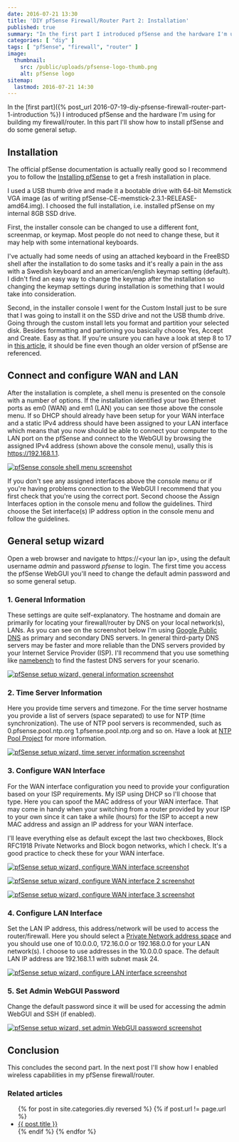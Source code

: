 ```yaml
---
date: 2016-07-21 13:30
title: 'DIY pfSense Firewall/Router Part 2: Installation'
published: true
summary: "In the first part I introduced pfSense and the hardware I'm using for building my firewall/router. In this part I'll show how to install pfSense and do some general setup."
categories: [ "diy" ]
tags: [ "pfSense", "firewall", "router" ]
image:
  thumbnail:
    src: /public/uploads/pfsense-logo-thumb.png
    alt: pfSense logo
sitemap:
  lastmod: 2016-07-21 14:30
---
```


In the [first part]({% post_url 2016-07-19-diy-pfsense-firewall-router-part-1-introduction %}) I introduced pfSense and the hardware I'm using for building my firewall/router. In this part I'll show how to install pfSense and do some general setup.

<!-- more -->

## Installation
The official pfSense documentation is actually really good so I recommend you to follow the [Installing pfSense](https://doc.pfsense.org/index.php/Installing_pfSense) to get a fresh installation in place.

I used a USB thumb drive and made it a bootable drive with 64-bit Memstick VGA image (as of writing pfSense-CE-memstick-2.3.1-RELEASE-amd64.img). I choosed the full installation, i.e. installed pfSense on my internal 8GB SSD drive.

First, the installer console can be changed to use a different font, screenmap, or keymap. Most people do not need to change these, but it may help with some international keyboards.

I've actually had some needs of using an attached keyboard in the FreeBSD shell after the installation to do some tasks and it's really a pain in the ass with a Swedish keyboard and an american/english keymap setting (default). I didn't find an easy way to change the keymap after the installation so changing the keymap settings during installation is something that I would take into consideration.

Second, in the installer console I went for the Custom Install just to be sure that I was going to install it on the SSD drive and not the USB thumb drive. Going through the custom install lets you format and partition your selected disk. Besides formatting and partioning you  basically choose Yes, Accept and Create. Easy as that. If you're unsure you can have a look at step 8 to 17 in [this article](http://www.tecmint.com/how-to-install-and-configure-pfsense/), it should be fine even though an older version of pfSense are referenced.

## Connect and configure WAN and LAN
After the installation is complete, a shell menu is presented on the console with a number of options. If the installation identified your two Ethernet ports as em0 (WAN) and em1 (LAN) you can see those above the console menu. If so DHCP should already have been setup for your WAN interface and a static IPv4 address should have been assigned to your LAN interface which means that you now should be able to connect your computer to the LAN port on the pfSense and connect to the WebGUI by browsing the assigned IPv4 address (shown above the console menu), usally this is https://192.168.1.1.

<a href="/public/uploads/Installer_08_consolemenu.png">![pfSense console shell menu screenshot](/public/uploads/Installer_08_consolemenu.png "pfSense console shell menu screenshot")</a>

If you don't see any assigned interfaces above the console menu or if you're having problems connection to the WebGUI I recommend that you first check that you're using the correct port. Second choose the Assign Interfaces option in the console menu and follow the guidelines. Third choose the Set interface(s) IP address option in the console menu and follow the guidelines.

## General setup wizard
Open a web browser and navigate to https://&lt;your lan ip&gt;, using the default username *admin* and password *pfsense* to login. The first time you access the pfSense WebGUI you'll need to change the default admin password and so some general setup.

### 1. General Information
These settings are quite self-explanatory. The hostname and domain are primarily for locating your firewall/router by DNS on your local network(s), LANs. As you can see on the screenshot below I'm using [Google Public DNS](https://developers.google.com/speed/public-dns/) as primary and secondary DNS servers. In general third-party DNS servers may be faster and more reliable than the DNS servers provided by your Internet Service Provider (ISP). I'll recommend that you use something like [namebench](https://code.google.com/archive/p/namebench/) to find the fastest DNS servers for your scenario.

<a href="/public/uploads/pfsense-wizard-general-information.png"><img src="/public/uploads/pfsense-wizard-general-information.png" alt="pfSense setup wizard, general information screenshot" title="pfSense setup wizard, general information screenshot"  /></a>

### 2. Time Server Information
Here you provide time servers and timezone. For the time server hostname you provide a list of servers (space separated) to use for NTP (time synchronization). The use of NTP pool servers is recommended, such as 0.pfsense.pool.ntp.org 1.pfsense.pool.ntp.org and so on. Have a look at [NTP Pool Project](http://www.pool.ntp.org/) for more information.

<a href="/public/uploads/pfsense-wizard-time-server-info.png"><img src="/public/uploads/pfsense-wizard-time-server-info.png" alt="pfSense setup wizard, time server information screenshot" title="pfSense setup wizard, time server information screenshot" /></a>

### 3. Configure WAN Interface
For the WAN interface configuration you need to provide your configuration based on your ISP requirements. My ISP using DHCP so I'll choose that type. Here you can spoof the MAC address of your WAN interface. That may come in handy when your switching from a router provided by your ISP to your own since it can take a while (hours) for the ISP to accept a new MAC address and assign an IP address for your WAN interface.

I'll leave everything else as default except the last two checkboxes, Block RFC1918 Private Networks and Block bogon networks, which I check. It's a good practice to check these for your WAN interface.

<a href="/public/uploads/pfsense-wizard-configure-wan-interface.png"><img src="/public/uploads/pfsense-wizard-configure-wan-interface.png" alt="pfSense setup wizard, configure WAN interface screenshot" title="pfSense setup wizard, configure WAN interface screenshot" /></a>

<a href="/public/uploads/pfsense-wizard-configure-wan-interface-2.png"><img src="/public/uploads/pfsense-wizard-configure-wan-interface-2.png" alt="pfSense setup wizard, configure WAN interface 2 screenshot" title="pfSense setup wizard, configure WAN interface 2 screenshot" /></a>

<a href="/public/uploads/pfsense-wizard-configure-wan-interface-3.png"><img src="/public/uploads/pfsense-wizard-configure-wan-interface-3.png" alt="pfSense setup wizard, configure WAN interface 3 screenshot" title="pfSense setup wizard, configure WAN interface 3 screenshot" /></a>

### 4. Configure LAN Interface
Set the LAN IP address, this address/network will be used to access the router/firewall. Here you should select a [Private Network address space](https://en.wikipedia.org/wiki/Private_network) and you should use one of 10.0.0.0, 172.16.0.0 or 192.168.0.0 for your LAN network(s). I choose to use addresses in the 10.0.0.0 space. The default LAN IP address are 192.168.1.1 with subnet mask 24.

<a href="/public/uploads/pfsense-wizard-configure-lan-interface.png"><img src="/public/uploads/pfsense-wizard-configure-lan-interface.png" alt="pfSense setup wizard, configure LAN interface screenshot" title="pfSense setup wizard, configure LAN interface screenshot" /></a>

### 5. Set Admin WebGUI Password
Change the default password since it will be used for accessing the admin WebGUI and SSH (if enabled).

<a href="/public/uploads/pfsense-wizard-admin-password.png"><img src="/public/uploads/pfsense-wizard-admin-password.png" alt="pfSense setup wizard, set admin WebGUI password screenshot" title="pfSense setup wizard, set admin WebGUI password screenshot" /></a>

## Conclusion
This concludes the second part. In the next post I'll show how I enabled wireless capabilities in my pfSense firewall/router.

### Related articles

<ul class="related-posts">
  {% for post in site.categories.diy reversed %}
    {% if post.url != page.url %}
        <li><a href="{{ post.url }}">{{ post.title }}</a></li>
    {% endif %}
  {% endfor %}
</ul>

